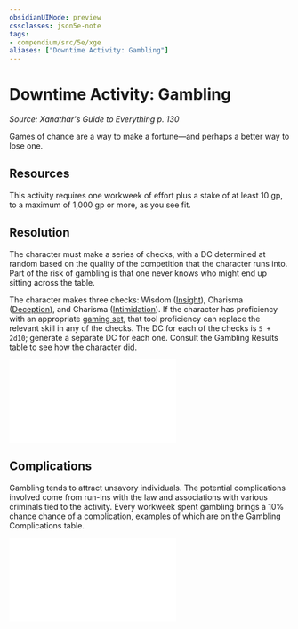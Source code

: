 ```yaml
---
obsidianUIMode: preview
cssclasses: json5e-note
tags:
- compendium/src/5e/xge
aliases: ["Downtime Activity: Gambling"]
---
```

# Downtime Activity: Gambling
*Source: Xanathar's Guide to Everything p. 130* 

Games of chance are a way to make a fortune—and perhaps a better way to lose one.

## Resources

This activity requires one workweek of effort plus a stake of at least 10 gp, to a maximum of 1,000 gp or more, as you see fit.

## Resolution

The character must make a series of checks, with a DC determined at random based on the quality of the competition that the character runs into. Part of the risk of gambling is that one never knows who might end up sitting across the table.

The character makes three checks: Wisdom ([Insight](5E2014官方资源/规则/skills.md#Insight)), Charisma ([Deception](5E2014官方资源/规则/skills.md#Deception)), and Charisma ([Intimidation](5E2014官方资源/规则/skills.md#Intimidation)). If the character has proficiency with an appropriate [gaming set](5E2014官方资源/items/gaming-set.md), that tool proficiency can replace the relevant skill in any of the checks. The DC for each of the checks is `5 + 2d10`; generate a separate DC for each one. Consult the Gambling Results table to see how the character did.

![Gambling Results](5E2014官方资源/tables/gambling-results-xge.md)

## Complications

Gambling tends to attract unsavory individuals. The potential complications involved come from run-ins with the law and associations with various criminals tied to the activity. Every workweek spent gambling brings a 10% chance chance of a complication, examples of which are on the Gambling Complications table.

![Gambling Complications](5E2014官方资源/tables/gambling-complications-xge.md)